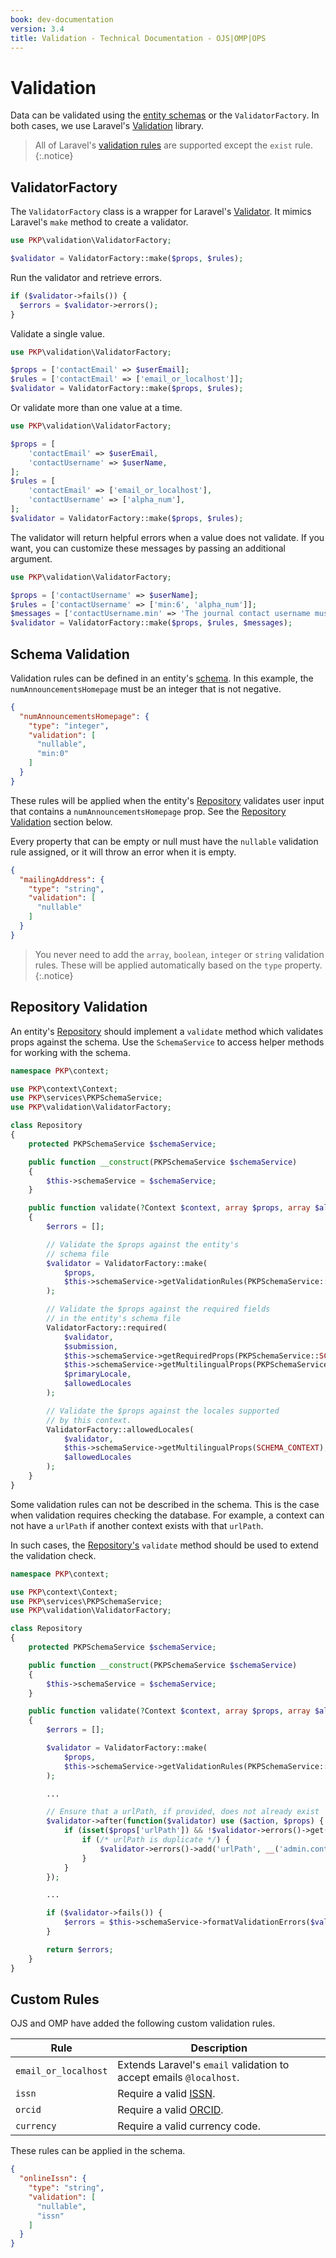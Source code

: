 ```yaml
---
book: dev-documentation
version: 3.4
title: Validation - Technical Documentation - OJS|OMP|OPS
---
```


# Validation

Data can be validated using the [entity schemas](./architecture-entities#schemas) or the `ValidatorFactory`. In both cases, we use Laravel's [Validation](https://laravel.com/docs/5.5/validation) library.

> All of Laravel's [validation rules](https://laravel.com/docs/5.5/validation#available-validation-rules) are supported except the `exist` rule.
{:.notice}

## ValidatorFactory

The `ValidatorFactory` class is a wrapper for Laravel's [Validator](https://laravel.com/docs/5.5/validation). It mimics Laravel's `make` method to create a validator.

```php
use PKP\validation\ValidatorFactory;

$validator = ValidatorFactory::make($props, $rules);
```

Run the validator and retrieve errors.

```php
if ($validator->fails()) {
  $errors = $validator->errors();
}
```

Validate a single value.

```php
use PKP\validation\ValidatorFactory;

$props = ['contactEmail' => $userEmail];
$rules = ['contactEmail' => ['email_or_localhost']];
$validator = ValidatorFactory::make($props, $rules);
```

Or validate more than one value at a time.

```php
use PKP\validation\ValidatorFactory;

$props = [
    'contactEmail' => $userEmail,
    'contactUsername' => $userName,
];
$rules = [
    'contactEmail' => ['email_or_localhost'],
    'contactUsername' => ['alpha_num'],
];
$validator = ValidatorFactory::make($props, $rules);
```

The validator will return helpful errors when a value does not validate. If you want, you can customize these messages by passing an additional argument.

```php
use PKP\validation\ValidatorFactory;

$props = ['contactUsername' => $userName];
$rules = ['contactUsername' => ['min:6', 'alpha_num']];
$messages = ['contactUsername.min' => 'The journal contact username must be at least 6 characters.'];
$validator = ValidatorFactory::make($props, $rules, $messages);
```

## Schema Validation

Validation rules can be defined in an entity's [schema](./architecture-entities#schemas). In this example, the `numAnnouncementsHomepage` must be an integer that is not negative.

```json
{
  "numAnnouncementsHomepage": {
    "type": "integer",
    "validation": [
      "nullable",
      "min:0"
    ]
  }
}
```

These rules will be applied when the entity's [Repository](./architecture-repositories) validates user input that contains a `numAnnouncementsHomepage` prop. See the [Repository Validation](#repository-validation) section below.

Every property that can be empty or null must have the `nullable` validation rule assigned, or it will throw an error when it is empty.

```json
{
  "mailingAddress": {
    "type": "string",
    "validation": [
      "nullable"
    ]
  }
}
```

> You never need to add the `array`, `boolean`, `integer` or `string` validation rules. These will be applied automatically based on the `type` property.
{:.notice}

## Repository Validation

An entity's [Repository](./architecture-repositories) should implement a `validate` method which validates props against the schema. Use the `SchemaService` to access helper methods for working with the schema.

```php
namespace PKP\context;

use PKP\context\Context;
use PKP\services\PKPSchemaService;
use PKP\validation\ValidatorFactory;

class Repository
{
    protected PKPSchemaService $schemaService;

    public function __construct(PKPSchemaService $schemaService)
    {
        $this->schemaService = $schemaService;
    }

    public function validate(?Context $context, array $props, array $allowedLocales, string $primaryLocale): array
    {
        $errors = [];

        // Validate the $props against the entity's
        // schema file
        $validator = ValidatorFactory::make(
            $props,
            $this->schemaService->getValidationRules(PKPSchemaService::SCHEMA_CONTEXT, $allowedLocales)
        );

        // Validate the $props against the required fields
        // in the entity's schema file
        ValidatorFactory::required(
            $validator,
            $submission,
            $this->schemaService->getRequiredProps(PKPSchemaService::SCHEMA_CONTEXT),
            $this->schemaService->getMultilingualProps(PKPSchemaService::SCHEMA_CONTEXT),
            $primaryLocale,
            $allowedLocales
        );

        // Validate the $props against the locales supported
        // by this context.
        ValidatorFactory::allowedLocales(
            $validator,
            $this->schemaService->getMultilingualProps(SCHEMA_CONTEXT),
            $allowedLocales
        );
    }
}
```

Some validation rules can not be described in the schema. This is the case when validation requires checking the database. For example, a context can not have a `urlPath` if another context exists with that `urlPath`.

In such cases, the [Repository's](./architecture-repositories) `validate` method should be used to extend the validation check.

```php
namespace PKP\context;

use PKP\context\Context;
use PKP\services\PKPSchemaService;
use PKP\validation\ValidatorFactory;

class Repository
{
    protected PKPSchemaService $schemaService;

    public function __construct(PKPSchemaService $schemaService)
    {
        $this->schemaService = $schemaService;
    }

    public function validate(?Context $context, array $props, array $allowedLocales, string $primaryLocale): array
    {
        $errors = [];

        $validator = ValidatorFactory::make(
            $props,
            $this->schemaService->getValidationRules(PKPSchemaService::SCHEMA_CONTEXT, $allowedLocales)
        );

        ...

        // Ensure that a urlPath, if provided, does not already exist
        $validator->after(function($validator) use ($action, $props) {
            if (isset($props['urlPath']) && !$validator->errors()->get('urlPath')) {
                if (/* urlPath is duplicate */) {
                    $validator->errors()->add('urlPath', __('admin.contexts.form.pathExists'));
                }
            }
        });

        ...

        if ($validator->fails()) {
            $errors = $this->schemaService->formatValidationErrors($validator->errors());
        }

        return $errors;
    }
}
```

## Custom Rules

OJS and OMP have added the following custom validation rules.

| Rule | Description |
| --- | --- |
| `email_or_localhost` | Extends Laravel's `email` validation to accept emails `@localhost`. |
| `issn` | Require a valid [ISSN](https://www.issn.org/). |
| `orcid` | Require a valid [ORCID](https://orcid.org/). |
| `currency` | Require a valid currency code. |

These rules can be applied in the schema.

```json
{
  "onlineIssn": {
    "type": "string",
    "validation": [
      "nullable",
      "issn"
    ]
  }
}
```
